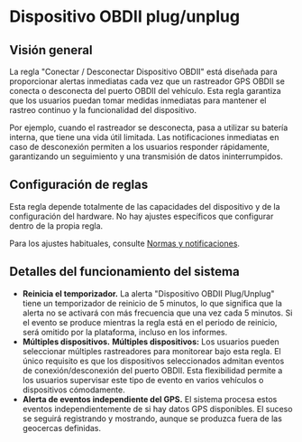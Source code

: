 # Dispositivo OBDII plug/unplug

## Visión general

La regla "Conectar / Desconectar Dispositivo OBDII" está diseñada para proporcionar alertas inmediatas cada vez que un rastreador GPS OBDII se conecta o desconecta del puerto OBDII del vehículo. Esta regla garantiza que los usuarios puedan tomar medidas inmediatas para mantener el rastreo continuo y la funcionalidad del dispositivo.

Por ejemplo, cuando el rastreador se desconecta, pasa a utilizar su batería interna, que tiene una vida útil limitada. Las notificaciones inmediatas en caso de desconexión permiten a los usuarios responder rápidamente, garantizando un seguimiento y una transmisión de datos ininterrumpidos.

## Configuración de reglas

Esta regla depende totalmente de las capacidades del dispositivo y de la configuración del hardware. No hay ajustes específicos que configurar dentro de la propia regla.

Para los ajustes habituales, consulte [Normas y notificaciones](../../reglas-y-alertas.md).

## Detalles del funcionamiento del sistema

- **Reinicia el temporizador.** La alerta "Dispositivo OBDII Plug/Unplug" tiene un temporizador de reinicio de 5 minutos, lo que significa que la alerta no se activará con más frecuencia que una vez cada 5 minutos. Si el evento se produce mientras la regla está en el periodo de reinicio, será omitido por la plataforma, incluso en los informes.
- **Múltiples dispositivos.** **Múltiples dispositivos:** Los usuarios pueden seleccionar múltiples rastreadores para monitorear bajo esta regla. El único requisito es que los dispositivos seleccionados admitan eventos de conexión/desconexión del puerto OBDII. Esta flexibilidad permite a los usuarios supervisar este tipo de evento en varios vehículos o dispositivos cómodamente.
- **Alerta de eventos independiente del GPS.** El sistema procesa estos eventos independientemente de si hay datos GPS disponibles. El suceso se seguirá registrando y mostrando, aunque se produzca fuera de las geocercas definidas.